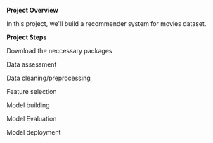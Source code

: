 **Project Overview**

In this project, we'll build a recommender system for movies dataset.

**Project Steps**

Download the neccessary packages

Data assessment

Data cleaning/preprocessing

Feature selection

Model building

Model Evaluation 

Model deployment
